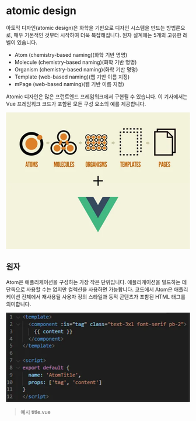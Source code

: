 # atomic design

아토믹 디자인(atomic design)은 화학을 기반으로 디자인 시스템을 만드는 방법론으로, 매우 기본적인 것부터 시작하여 더욱 복잡해집니다. 원자 설계에는 5개의 고유한 레벨이 있습니다.

- Atom (chemistry-based naming)(화학 기반 명명)
- Molecule (chemistry-based naming)(화학 기반 명명)
- Organism (chemistry-based naming)(화학 기반 명명)
- Template (web-based naming)(웹 기반 이름 지정)
- mPage (web-based naming)(웹 기반 이름 지정)

Atomic 디자인은 많은 프런트엔드 프레임워크에서 구현될 수 있습니다. 이 기사에서는 Vue 프레임워크 코드가 포함된 모든 구성 요소의 예를 제공합니다.

![](images/atomicDesign1.png)

## 원자

Atom은 애플리케이션을 구성하는 가장 작은 단위입니다. 애플리케이션을 빌드하는 데 단독으로 사용할 수는 없지만 컬렉션을 사용하면 가능합니다. 코드에서 Atom은 애플리케이션 전체에서 재사용될 사용자 정의 스타일과 동적 콘텐츠가 포함된 HTML 태그를 의미합니다.

![예시 title.vue](images/atomicDesign2.png)
> 예시 title.vue


